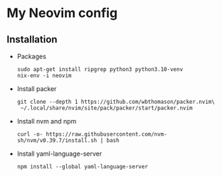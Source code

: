 # My Neovim config

## Installation
- Packages
    ```
    sudo apt-get install ripgrep python3 python3.10-venv
    nix-env -i neovim
    ```
- Install packer
    ```
    git clone --depth 1 https://github.com/wbthomason/packer.nvim\
     ~/.local/share/nvim/site/pack/packer/start/packer.nvim
     ```
 - Install nvm and npm
     ```
    curl -o- https://raw.githubusercontent.com/nvm-sh/nvm/v0.39.7/install.sh | bash
    ```
- Install yaml-language-server
    ```
    npm install --global yaml-language-server
    ```
